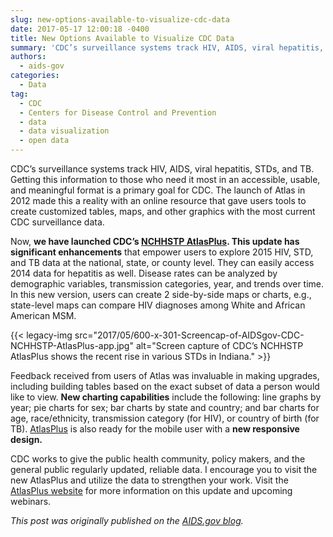 ```yaml
---
slug: new-options-available-to-visualize-cdc-data
date: 2017-05-17 12:00:18 -0400
title: New Options Available to Visualize CDC Data
summary: 'CDC’s surveillance systems track HIV, AIDS, viral hepatitis, STDs, and TB. Getting this information to those who need it most in an accessible, usable, and meaningful format is a primary goal for CDC. The launch of Atlas in 2012 made this a reality with an online resource that gave users tools to create customized tables,'
authors:
  - aids-gov
categories:
  - Data
tag:
  - CDC
  - Centers for Disease Control and Prevention
  - data
  - data visualization
  - open data
---
```


CDC’s surveillance systems track HIV, AIDS, viral hepatitis, STDs, and TB. Getting this information to those who need it most in an accessible, usable, and meaningful format is a primary goal for CDC. The launch of Atlas in 2012 made this a reality with an online resource that gave users tools to create customized tables, maps, and other graphics with the most current CDC surveillance data.

Now, **we have launched CDC’s [NCHHSTP AtlasPlus](https://www.cdc.gov/nchhstp/atlas/index.htm). This update has significant enhancements** that empower users to explore 2015 HIV, STD, and TB data at the national, state, or county level. They can easily access 2014 data for hepatitis as well. Disease rates can be analyzed by demographic variables, transmission categories, year, and trends over time. In this new version, users can create 2 side-by-side maps or charts, e.g., state-level maps can compare HIV diagnoses among White and African American MSM.

{{< legacy-img src="2017/05/600-x-301-Screencap-of-AIDSgov-CDC-NCHHSTP-AtlasPlus-app.jpg" alt="Screen capture of CDC’s NCHHSTP AtlasPlus shows the recent rise in various STDs in Indiana." >}}

Feedback received from users of Atlas was invaluable in making upgrades, including building tables based on the exact subset of data a person would like to view. **New charting capabilities** include the following: line graphs by year; pie charts for sex; bar charts by state and country; and bar charts for age, race/ethnicity, transmission category (for HIV), or country of birth (for TB). [AtlasPlus](https://www.cdc.gov/nchhstp/atlas/index.htm) is also ready for the mobile user with a **new responsive design.**

CDC works to give the public health community, policy makers, and the general public regularly updated, reliable data. I encourage you to visit the new AtlasPlus and utilize the data to strengthen your work. Visit the [AtlasPlus website](https://www.cdc.gov/nchhstp/atlas/index.htm) for more information on this update and upcoming webinars.

_This post was originally published on the [AIDS.gov blog](https://blog.aids.gov/)._